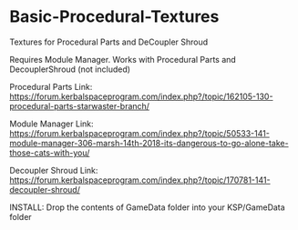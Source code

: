 # Basic-Procedural-Textures

Textures for Procedural Parts and DeCoupler Shroud

Requires Module Manager. Works with Procedural Parts and DecouplerShroud (not included)

Procedural Parts Link: https://forum.kerbalspaceprogram.com/index.php?/topic/162105-130-procedural-parts-starwaster-branch/

Module Manager Link: https://forum.kerbalspaceprogram.com/index.php?/topic/50533-141-module-manager-306-marsh-14th-2018-its-dangerous-to-go-alone-take-those-cats-with-you/

Decoupler Shroud Link: https://forum.kerbalspaceprogram.com/index.php?/topic/170781-141-decoupler-shroud/

INSTALL: Drop the contents of GameData folder into your KSP/GameData folder
